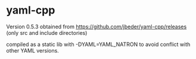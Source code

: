 yaml-cpp
========

Version 0.5.3 obtained from https://github.com/jbeder/yaml-cpp/releases (only src and include directories)

compiled as a static lib with -DYAML=YAML_NATRON to avoid conflict with other YAML versions.
